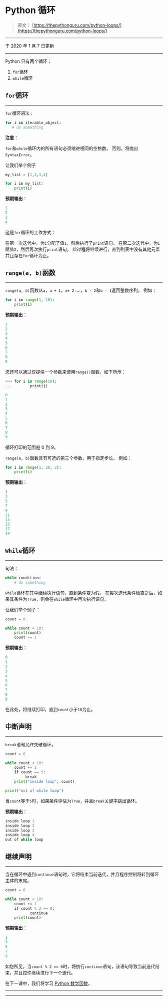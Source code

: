 # Python 循环

> 原文： [https://thepythonguru.com/python-loops/](https://thepythonguru.com/python-loops/)

* * *

于 2020 年 1 月 7 日更新

* * *

Python 只有两个循环：

1.  `for`循环
2.  `while`循环

## `for`循环

* * *

`for`循环语法：

```py
for i in iterable_object:
   # do something

```

**注意**：

`for`和`while`循环内的所有语句必须缩进相同的空格数。 否则，将抛出`SyntaxError`。

让我们举个例子

```py
my_list = [1,2,3,4]

for i in my_list:
    print(i)

```

**预期输出**：

```py
1
2
3
4

```

这是`for`循环的工作方式：

在第一次迭代中，为`i`分配了值`1`，然后执行了`print`语句。 在第二次迭代中，为`i`赋值`2`，然后再次执行`print`语句。 此过程将继续进行，直到列表中没有其他元素并且存在`for`循环为止。

## `range(a, b)`函数

* * *

`range(a, b)`函数从`a`，`a + 1`，`a+ 2` ....，`b - 2`和`b - 1`返回整数序列。 例如：

```py
for i in range(1, 10):
    print(i)

```

**预期输出**：

```py
1
2
3
4
5
6
7
8
9

```

您还可以通过仅提供一个参数来使用`range()`函数，如下所示：

```py
>>> for i in range(10):
...        print(i)

0
1
2
3
4
5
6
7
8
9

```

循环打印的范围是 0 到 9。

`range(a, b)`函数具有可选的第三个参数，用于指定步长。 例如：

```py
for i in range(1, 20, 2):
    print(i)

```

**预期输出**：

```py
1
3
5
7
9
11
13
15
17
19

```

## `While`循环

* * *

句法：

```py
while condition:
    # do something

```

`while`循环在其中继续执行语句，直到条件变为假。 在每次迭代条件检查之后，如果其条件为`True`，则会在`while`循环中再次执行语句。

让我们举个例子：

```py
count = 0

while count < 10:
    print(count)
    count += 1

```

**预期输出**：

```py
0
1
2
3
4
5
6
7
8
9

```

在此处，将继续打印，直到`count`小于`10`为止。

## 中断声明

* * *

`break`语句允许突破循环。

```py
count = 0

while count < 10:
    count += 1
    if count == 5:
         break    
    print("inside loop", count)

print("out of while loop")

```

当`count`等于`5`时，如果条件评估为`True`，并且`break`关键字跳出循环。

**预期输出**：

```py
inside loop 1
inside loop 2
inside loop 3
inside loop 4
out of while loop

```

## 继续声明

* * *

当在循环中遇到`continue`语句时，它将结束当前迭代，并且程序控制将转到循环主体的末尾。

```py
count = 0

while count < 10:
    count += 1
    if count % 2 == 0:
           continue
    print(count)

```

**预期输出**：

```py
1
3
5
7
9

```

如您所见，当`count % 2 == 0`时，将执行`continue`语句，该语句导致当前迭代结束，并且控件继续进行下一个迭代。

在下一课中，我们将学习 [Python 数学函数](/python-mathematical-function/)。

* * *

* * *